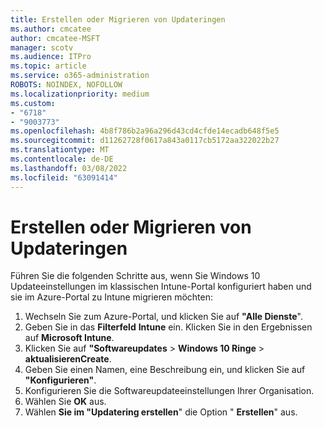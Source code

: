 ```yaml
---
title: Erstellen oder Migrieren von Updateringen
ms.author: cmcatee
author: cmcatee-MSFT
manager: scotv
ms.audience: ITPro
ms.topic: article
ms.service: o365-administration
ROBOTS: NOINDEX, NOFOLLOW
ms.localizationpriority: medium
ms.custom:
- "6718"
- "9003773"
ms.openlocfilehash: 4b8f786b2a96a296d43cd4cfde14ecadb648f5e5
ms.sourcegitcommit: d11262728f0617a843a0117cb5172aa322022b27
ms.translationtype: MT
ms.contentlocale: de-DE
ms.lasthandoff: 03/08/2022
ms.locfileid: "63091414"
---
```

# <a name="how-to-create-or-migrate-update-rings"></a>Erstellen oder Migrieren von Updateringen

Führen Sie die folgenden Schritte aus, wenn Sie Windows 10 Updateeinstellungen im klassischen Intune-Portal konfiguriert haben und sie im Azure-Portal zu Intune migrieren möchten:

1. Wechseln Sie zum Azure-Portal, und klicken Sie auf **"Alle Dienste**".
2. Geben Sie in das **Filterfeld** **Intune** ein. Klicken Sie in den Ergebnissen auf **Microsoft Intune**.
3. Klicken Sie auf **"Softwareupdates** >  **Windows 10 Ringe** >  **aktualisierenCreate**.
4. Geben Sie einen Namen, eine Beschreibung ein, und klicken Sie auf **"Konfigurieren"**.
5. Konfigurieren Sie die Softwareupdateeinstellungen Ihrer Organisation.
6. Wählen Sie **OK** aus.
7. Wählen **Sie im "Updatering erstellen**" die Option " **Erstellen**" aus.
